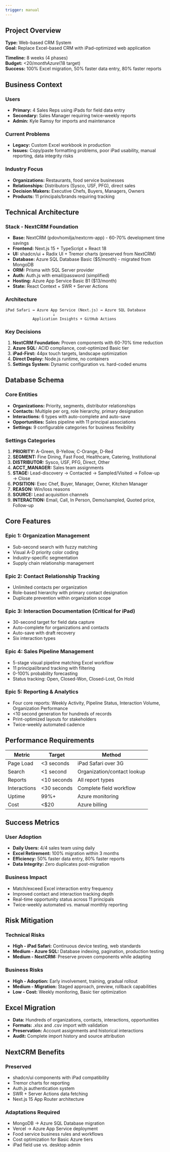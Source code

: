 ```yaml
---
trigger: manual
---
```


## Project Overview
**Type:** Web-based CRM System  
**Goal:** Replace Excel-based CRM with iPad-optimized web application

**Timeline:** 8 weeks (4 phases)  
**Budget:** <$20/month Azure ($18 target)  
**Success:** 100% Excel migration, 50% faster data entry, 80% faster reports

## Business Context
### Users
- **Primary:** 4 Sales Reps using iPads for field data entry
- **Secondary:** Sales Manager requiring twice-weekly reports
- **Admin:** Kyle Ramsy for imports and maintenance

### Current Problems
- **Legacy:** Custom Excel workbook in production
- **Issues:** Copy/paste formatting problems, poor iPad usability, manual reporting, data integrity risks

### Industry Focus
- **Organizations:** Restaurants, food service businesses
- **Relationships:** Distributors (Sysco, USF, PFG), direct sales
- **Decision Makers:** Executive Chefs, Buyers, Managers, Owners
- **Products:** 11 principals/brands requiring tracking

## Technical Architecture
### Stack - NextCRM Foundation
- **Base:** NextCRM (pdovhomilja/nextcrm-app) - 60-70% development time savings
- **Frontend:** Next.js 15 + TypeScript + React 18
- **UI:** shadcn/ui + Radix UI + Tremor charts (preserved from NextCRM)
- **Database:** Azure SQL Database Basic ($5/month) - migrated from MongoDB
- **ORM:** Prisma with SQL Server provider
- **Auth:** Auth.js with email/password (simplified)
- **Hosting:** Azure App Service Basic B1 ($13/month)
- **State:** React Context + SWR + Server Actions

### Architecture
```
iPad Safari ↔ Azure App Service (Next.js) ↔ Azure SQL Database
                     ↓
            Application Insights + GitHub Actions
```

### Key Decisions
1. **NextCRM Foundation:** Proven components with 60-70% time reduction
2. **Azure SQL:** ACID compliance, cost-optimized Basic tier
3. **iPad-First:** 44px touch targets, landscape optimization
4. **Direct Deploy:** Node.js runtime, no containers
5. **Settings System:** Dynamic configuration vs. hard-coded enums

## Database Schema
### Core Entities
- **Organizations:** Priority, segments, distributor relationships
- **Contacts:** Multiple per org, role hierarchy, primary designation
- **Interactions:** 6 types with auto-complete and auto-save
- **Opportunities:** Sales pipeline with 11 principal associations
- **Settings:** 9 configurable categories for business flexibility

### Settings Categories
1. **PRIORITY:** A-Green, B-Yellow, C-Orange, D-Red
2. **SEGMENT:** Fine Dining, Fast Food, Healthcare, Catering, Institutional
3. **DISTRIBUTOR:** Sysco, USF, PFG, Direct, Other
4. **ACCT_MANAGER:** Sales team assignments
5. **STAGE:** Lead-discovery → Contacted → Sampled/Visited → Follow-up → Close
6. **POSITION:** Exec Chef, Buyer, Manager, Owner, Kitchen Manager
7. **REASON:** Win/loss reasons
8. **SOURCE:** Lead acquisition channels
9. **INTERACTION:** Email, Call, In Person, Demo/sampled, Quoted price, Follow-up

## Core Features
### Epic 1: Organization Management
- Sub-second search with fuzzy matching
- Visual A-D priority color coding
- Industry-specific segmentation
- Supply chain relationship management

### Epic 2: Contact Relationship Tracking
- Unlimited contacts per organization
- Role-based hierarchy with primary contact designation
- Duplicate prevention within organization scope

### Epic 3: Interaction Documentation (Critical for iPad)
- 30-second target for field data capture
- Auto-complete for organizations and contacts
- Auto-save with draft recovery
- Six interaction types

### Epic 4: Sales Pipeline Management
- 5-stage visual pipeline matching Excel workflow
- 11 principal/brand tracking with filtering
- 0-100% probability forecasting
- Status tracking: Open, Closed-Won, Closed-Lost, On Hold

### Epic 5: Reporting & Analytics
- Four core reports: Weekly Activity, Pipeline Status, Interaction Volume, Organization Performance
- <10 second generation for hundreds of records
- Print-optimized layouts for stakeholders
- Twice-weekly automated cadence

## Performance Requirements
| Metric | Target | Method |
|--------|--------|--------|
| Page Load | <3 seconds | iPad Safari over 3G |
| Search | <1 second | Organization/contact lookup |
| Reports | <10 seconds | All report types |
| Interactions | <30 seconds | Complete field workflow |
| Uptime | 99%+ | Azure monitoring |
| Cost | <$20 | Azure billing |

## Success Metrics

### User Adoption
- **Daily Users:** 4/4 sales team using daily
- **Excel Retirement:** 100% migration within 3 months
- **Efficiency:** 50% faster data entry, 80% faster reports
- **Data Integrity:** Zero duplicates post-migration

### Business Impact
- Match/exceed Excel interaction entry frequency
- Improved contact and interaction tracking depth
- Real-time opportunity status across 11 principals
- Twice-weekly automated vs. manual monthly reporting

## Risk Mitigation

### Technical Risks
- **High - iPad Safari:** Continuous device testing, web standards
- **Medium - Azure SQL:** Database indexing, pagination, production testing
- **Medium - NextCRM:** Preserve proven components while adapting

### Business Risks
- **High - Adoption:** Early involvement, training, gradual rollout
- **Medium - Migration:** Staged approach, preview, rollback capabilities
- **Low - Cost:** Weekly monitoring, Basic tier optimization

## Excel Migration
- **Data:** Hundreds of organizations, contacts, interactions, opportunities
- **Formats:** .xlsx and .csv import with validation
- **Preservation:** Account assignments and historical interactions
- **Audit:** Complete import history and source attribution

## NextCRM Benefits

### Preserved
- shadcn/ui components with iPad compatibility
- Tremor charts for reporting
- Auth.js authentication system
- SWR + Server Actions data fetching
- Next.js 15 App Router architecture

### Adaptations Required
- MongoDB → Azure SQL Database migration
- Vercel → Azure App Service deployment
- Food service business rules and workflows
- Cost optimization for Basic Azure tiers
- iPad field use vs. desktop admin